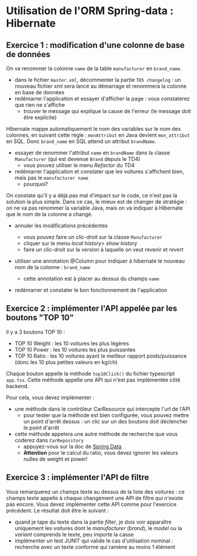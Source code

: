 # Utilisation de l'ORM Spring-data : Hibernate

## Exercice 1 : modification d'une colonne de base de données

On va renommer la colonne ```name``` de la table ```manufacturer``` en ```brand_name```. 

- dans le fichier ```master.xml```, décommenter la partie ```TD5 changelog``` : un nouveau fichier xml sera lancé au démarrage et renommera la colonne en base de données
- redémarrer l'application et essayer d'afficher la page : vous constaterez que rien ne s'affiche
    - trouver le message qui explique la cause de l'erreur (le message doit être explicite)

Hibernate mappe automatiquement le nom des variables sur le nom des colonnes, en suivant cette règle :
```monAttribut``` en Java devient ```mon_attribut``` en SQL. Donc ```brand_name``` en SQL attend un attribut ```brandName```.

- essayer de renommer l'attribut ```name``` en ```brandName``` dans la classe ```Manufacturer``` (qui est devenue ```Brand``` depuis le TD4)
  - vous pouvez utiliser le menu _Refactor_ du TD4
- redémarrer l'application et constater que les voitures s'affichent bien, mais pas le ```manufacturer name```
    - pourquoi?

On constate qu'il y a déjà pas mal d'impact sur le code, ce n'est pas la solution la plus simple. 
Dans ce cas, le mieux est de changer de stratégie : on ne va pas renommer la variable Java, mais on va indiquer à Hibernate que le nom de la colonne a changé.

- annuler les modifications précédentes
    - vous pouvez faire un clic-droit sur la classe ```Manufacturer``` 
    - cliquer sur le menu _local history> show history_
    - faire un clic-droit sur la version à laquelle on veut revenir et _revert_

- utiliser une annotation @Column pour indiquer à hibernate le nouveau nom de la colonne : ```brand_name```
    - cette annotation est à placer au dessus du champs ```name``` 
- redémarrer et constater le bon fonctionnement de l'application 

## Exercice 2 : implémenter l'API appelée par les boutons "TOP 10"
Il y a 3 boutons TOP 10 : 
- TOP 10 Weight : les 10 voitures les plus légères
- TOP 10 Power : les 10 voitures les plus puissantes
- TOP 10 Ratio : les 10 voitures ayant le meilleur rapport poids/puissance (donc les 10 plus petites valeurs en kg/ch)

Chaque bouton appelle la méthode ```top10Click()``` du fichier typescript ```app.tsx```.
Cette méthode appelle une API qui n'est pas implémentée côté backend.

Pour cela, vous devez implémenter : 
- une méthode dans le contrôleur CarResource qui intercepte l'url de l'API
  - pour tester que la méthode est bien configurée, vous pouvez mettre un point d'arrêt dessus : un clic sur un des boutons doit déclencher le point d'arrêt
- cette méthode appelera une autre méthode de recherche que vous coderez dans ```CarRepository```
   - appuyez-vous sur la doc de [Spring Data](https://docs.spring.io/spring-data/jpa/docs/1.10.1.RELEASE/reference/html/#jpa.query-methods.query-creation)
   - **Attention** pour le calcul du ratio, vous devez ignorer les valeurs nulles de weight et power!


## Exercice 3 : implémenter l'API de filtre
Vous remarquerez un champs texte au dessus de la liste des voitures : ce champs texte appelle à chaque changement une API de filtre qui n'existe pas encore.
Vous devez implémenter cette API comme pour l'exercice précédent.
Le résultat doit être le suivant :  
- quand je tape du texte dans la partie _filter_, je dois voir apparaître uniquement les voitures dont le _manufacturer_ (_brand_), le _model_ ou la _variant_ comprends le texte, peu importe la casse
- implémenter un test JUNIT qui valide le cas d'utilisation nominal : recherche avec un texte conforme qui ramène au moins 1 élément
